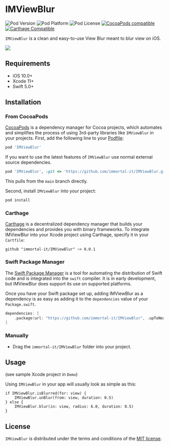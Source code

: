 # IMViewBlur

![Pod Version](https://img.shields.io/cocoapods/v/IMViewBlur.svg?style=flat)
![Pod Platform](https://img.shields.io/cocoapods/p/IMViewBlur.svg?style=flat)
![Pod License](https://img.shields.io/cocoapods/l/IMViewBlur.svg?style=flat)
[![CocoaPods compatible](https://img.shields.io/badge/CocoaPods-compatible-green.svg?style=flat)](https://cocoapods.org)
[![Carthage Compatible](https://img.shields.io/badge/Carthage-compatible-4BC51D.svg?style=flat)](https://github.com/Carthage/Carthage)

`IMViewBlur`  is a clean and easy-to-use View Blur meant to blur view on iOS.

<img src="https://github.com/immortal-it/IMViewBlur/main/Gifs/demon001.gif">

## Requirements

- iOS 10.0+
- Xcode 11+
- Swift 5.0+

## Installation

### From CocoaPods

[CocoaPods](http://cocoapods.org) is a dependency manager for Cocoa projects, which automates and simplifies the process of using 3rd-party libraries like `IMViewBlur` in your projects. First, add the following line to your [Podfile](http://guides.cocoapods.org/using/using-cocoapods.html):

```ruby
pod 'IMViewBlur'
```

If you want to use the latest features of `IMViewBlur` use normal external source dependencies.

```ruby
pod 'IMViewBlur', :git => 'https://github.com/immortal-it/IMViewBlur.git'
```

This pulls from the `main` branch directly.

Second, install `IMViewBlur` into your project:

```ruby
pod install
```

### Carthage

[Carthage](https://github.com/Carthage/Carthage) is a decentralized dependency manager that builds your dependencies and provides you with binary frameworks. To integrate IMViewBlur into your Xcode project using Carthage, specify it in your `Cartfile`:

```ogdl
github "immortal-it/IMViewBlur" ~> 0.0.1
```

### Swift Package Manager

The [Swift Package Manager](https://swift.org/package-manager/) is a tool for automating the distribution of Swift code and is integrated into the `swift` compiler. It is in early development, but IMViewBlur does support its use on supported platforms.

Once you have your Swift package set up, adding IMViewBlur as a dependency is as easy as adding it to the `dependencies` value of your `Package.swift`.

```swift
dependencies: [
    .package(url: "https://github.com/immortal-it/IMViewBlur", .upToNextMajor(from: "0.0.1"))
]
```

### Manually

* Drag the `immortal-it/IMViewBlur` folder into your project.

## Usage

(see sample Xcode project in `Demo`)

Using `IMViewBlur` in your app will usually look as simple as this:

```
if IMViewBlur.isBlurred(for: view) {
    IMViewBlur.unBlur(from: view, duration: 0.5)
} else {
    IMViewBlur.blur(in: view, radius: 6.0, duration: 0.5)
}
```

## License

`IMViewBlur` is distributed under the terms and conditions of the [MIT license](https://github.com/immortal-it/IMViewBlur/LICENSE).
